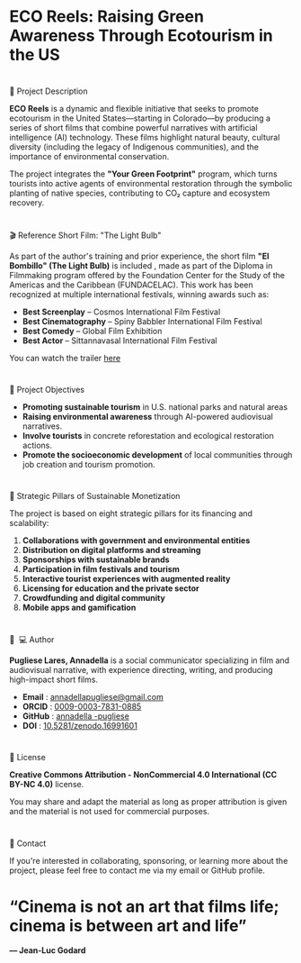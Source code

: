 # ECO Reels: Raising Green Awareness Through Ecotourism in the US

#
📌 Project Description

**ECO Reels** is a dynamic and flexible initiative that seeks to promote ecotourism in the United States—starting in Colorado—by producing a series of short films that combine powerful narratives with artificial intelligence (AI) technology. These films highlight natural beauty, cultural diversity (including the legacy of Indigenous communities), and the importance of environmental conservation.

The project integrates the **"Your Green Footprint"** program, which turns tourists into active agents of environmental restoration through the symbolic planting of native species, contributing to CO₂ capture and ecosystem recovery.

#
🎬 Reference Short Film: "The Light Bulb"

As part of the author's training and prior experience, the short film **"El Bombillo" (The Light Bulb)** is included , made as part of the Diploma in Filmmaking program offered by the Foundation Center for the Study of the Americas and the Caribbean (FUNDACELAC). This work has been recognized at multiple international festivals, winning awards such as:

- **Best Screenplay** – Cosmos International Film Festival
- **Best Cinematography** – Spiny Babbler International Film Festival
- **Best Comedy** – Global Film Exhibition
- **Best Actor** – Sittannavasal International Film Festival

You can watch the trailer [here](https://www.youtube.com/watch?v=xiZx5rCjIx0)

#
🎯 Project Objectives

- **Promoting sustainable tourism** in U.S. national parks and natural areas
- **Raising environmental awareness** through AI-powered audiovisual narratives.
- **Involve tourists** in concrete reforestation and ecological restoration actions.
- **Promote the socioeconomic development** of local communities through job creation and tourism promotion.

#
🧠 Strategic Pillars of Sustainable Monetization

The project is based on eight strategic pillars for its financing and scalability:

1. **Collaborations with government and environmental entities**
2. **Distribution on digital platforms and streaming**
3. **Sponsorships with sustainable brands**
4. **Participation in film festivals and tourism**
5. **Interactive tourist experiences with augmented reality**
6. **Licensing for education and the private sector**
7. **Crowdfunding and digital community**
8. **Mobile apps and gamification**

#
👩 ‍ 💻 Author

**Pugliese Lares, Annadella** is a social communicator specializing in film and audiovisual narrative, with experience directing, writing, and producing high-impact short films.

- **Email** : [annadellapugliese@gmail.com](mailto:annadellapugliese@gmail.com)
- **ORCID** : [0009-0003-7831-0885](https://orcid.org/0009-0003-7831-0885)
- **GitHub** : [annadella -pugliese](https://github.com/annadella-pugliese)
- **DOI** : [10.5281/zenodo.16991601](https://doi.org/10.5281/zenodo.16991601)

#
📜 License

**Creative Commons Attribution - NonCommercial 4.0 International (CC BY-NC 4.0)** license.

You may share and adapt the material as long as proper attribution is given and the material is not used for commercial purposes.

#
📩 Contact

If you're interested in collaborating, sponsoring, or learning more about the project, please feel free to contact me via my email or GitHub profile.

#
#
# “Cinema is not an art that films life; cinema is between art and life” 


**— Jean-Luc Godard**

